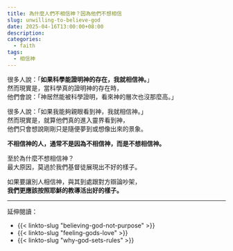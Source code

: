 ```yaml
---
title: 為什麼人們不相信神？因為他們不想相信
slug: unwilling-to-believe-god
date: 2025-04-16T13:00:00+08:00
description: 
categories:
  - faith
tags:
  - 相信神
---
```


很多人說：「**如果科學能證明神的存在，我就相信神。**」\
然而現實是，當科學真的證明神的存在時，\
他們會說：「神居然能被科學證明，看來神的層次也沒那麼高。」

很多人說：「如果我能夠親眼看到神，我就相信神。」\
然而現實是，就算他們真的進入靈界看到神，\
他們只會想說剛剛只是隨便夢到或想像出來的景象。

**不相信神的人，通常不是因為不相信神，而是不想相信神。**

至於為什麼不想相信神？\
最大原因，莫過於我們基督徒展現出不好的樣子。

如果要讓別人相信神，與其到處跟對方辯論吵架，\
**我們更應該按照耶穌的教導活出好的樣子。**

---

延伸閱讀：

- {{< linkto-slug "believing-god-not-purpose" >}}
- {{< linkto-slug "feeling-gods-love" >}}
- {{< linkto-slug "why-god-sets-rules" >}}
